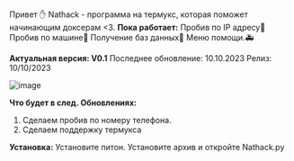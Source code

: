 Привет ✋
Nathack - программа на термукс, которая поможет начинающим доксерам <3.
**Пока работает:**
Пробив по IP адресу📲
Пробив по машине🚓
Получение баз данных🧢
Меню помощи.🚑

**Актуальная версия: V0.1**
Последнее обновление: 10.10.2023
Релиз: 10/10/2023

![image](https://github.com/Natnoni1/Natnoni1/assets/147510327/5accaacf-f7ef-4b06-833b-d21f44c35ecc)

**Что будет в след. Обновлениях:**
1. Сделаем пробив по номеру телефона.
2. Сделаем поддержку термукса

**Установка:** 
Установите питон. Установите архив и откройте Nathack.py

